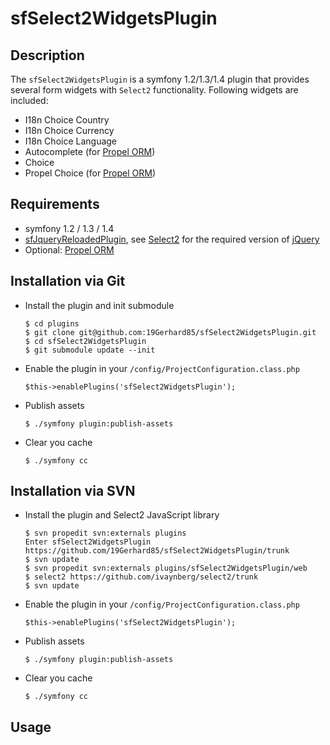 sfSelect2WidgetsPlugin
======================

Description
-----------
The `sfSelect2WidgetsPlugin` is a symfony 1.2/1.3/1.4 plugin that provides several form widgets with `Select2` functionality.
Following widgets are included:
  * I18n Choice Country
  * I18n Choice Currency
  * I18n Choice Language
  * Autocomplete (for [Propel ORM](https://github.com/propelorm/sfPropelORMPlugin))
  * Choice
  * Propel Choice (for [Propel ORM](https://github.com/propelorm/sfPropelORMPlugin))
 
Requirements
------------
  * symfony 1.2 / 1.3 / 1.4
  * [sfJqueryReloadedPlugin](http://www.symfony-project.org/plugins/sfJqueryReloadedPlugin), see [Select2](https://github.com/ivaynberg/select2) for the required version of [jQuery](https://github.com/jquery/jquery)
  * Optional: [Propel ORM](https://github.com/propelorm/sfPropelORMPlugin)

Installation via Git
--------------------
  * Install the plugin and init submodule

        $ cd plugins
        $ git clone git@github.com:19Gerhard85/sfSelect2WidgetsPlugin.git
        $ cd sfSelect2WidgetsPlugin
        $ git submodule update --init

  * Enable the plugin in your `/config/ProjectConfiguration.class.php`

        $this->enablePlugins('sfSelect2WidgetsPlugin');
  
  * Publish assets

        $ ./symfony plugin:publish-assets

  * Clear you cache

        $ ./symfony cc
        
Installation via SVN
--------------------
  * Install the plugin and Select2 JavaScript library

        $ svn propedit svn:externals plugins
        Enter sfSelect2WidgetsPlugin https://github.com/19Gerhard85/sfSelect2WidgetsPlugin/trunk
        $ svn update
        $ svn propedit svn:externals plugins/sfSelect2WidgetsPlugin/web
        $ select2 https://github.com/ivaynberg/select2/trunk
        $ svn update

  * Enable the plugin in your `/config/ProjectConfiguration.class.php`

        $this->enablePlugins('sfSelect2WidgetsPlugin');
  
  * Publish assets

        $ ./symfony plugin:publish-assets

  * Clear you cache

        $ ./symfony cc
        
Usage
-----

  
